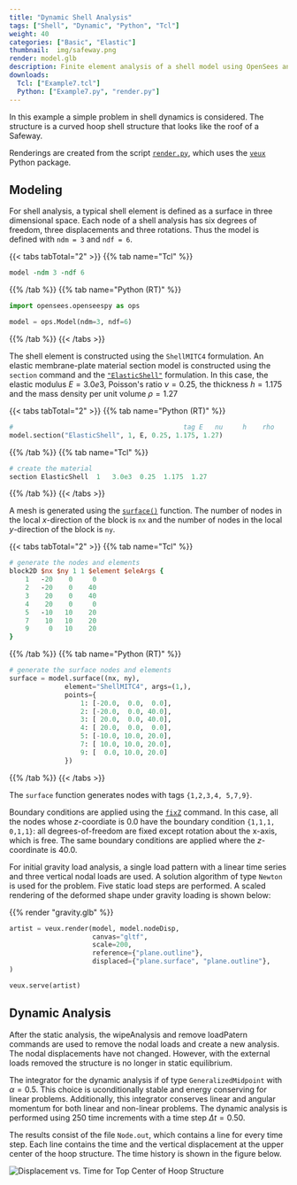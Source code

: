 ```yaml
---
title: "Dynamic Shell Analysis"
tags: ["Shell", "Dynamic", "Python", "Tcl"]
weight: 40
categories: ["Basic", "Elastic"]
thumbnail:  img/safeway.png
render: model.glb
description: Finite element analysis of a shell model using OpenSees and veux.
downloads:
  Tcl: ["Example7.tcl"]
  Python: ["Example7.py", "render.py"]
---
```


In this example a simple problem in shell dynamics is considered. The
structure is a curved hoop shell structure that looks like the roof of a
Safeway.

Renderings are created from the script [`render.py`](./render.py), which
uses the [`veux`](https://stairlab.berkeley.edu/software/veux) Python package.

## Modeling

For shell analysis, a typical shell element is defined as a surface in three dimensional space. 
Each node of a shell analysis has six degrees
of freedom, three displacements and three rotations. Thus the model is
defined with `ndm = 3` and `ndf = 6`.

{{< tabs tabTotal="2" >}}
{{% tab name="Tcl" %}}
```tcl
model -ndm 3 -ndf 6
```
{{% /tab %}}
{{% tab name="Python (RT)" %}}
```python
import opensees.openseespy as ops

model = ops.Model(ndm=3, ndf=6)
```
{{% /tab %}}
{{< /tabs >}}

The shell element is constructed using the `ShellMITC4` formulation. 
An elastic membrane-plate material section model is constructed using the `section`
command and the [`"ElasticShell"`](https://xara.so/user/manual/section/ElasticShell.html) formulation. 
In this case, the elastic modulus $E = 3.0e3$, Poisson's ratio $\nu =  0.25$, the thickness $h = 1.175$
and the mass density per unit volume $\rho = 1.27$

{{< tabs tabTotal="2" >}}
{{% tab name="Python (RT)" %}}
```python
#                                           tag E   nu     h    rho
model.section("ElasticShell", 1, E, 0.25, 1.175, 1.27)
```
{{% /tab %}}
{{% tab name="Tcl" %}}
```tcl
# create the material
section ElasticShell  1   3.0e3  0.25  1.175  1.27
```
{{% /tab %}}
{{< /tabs >}}

A mesh is generated using the [`surface()`](https://xara.so) function. The
number of nodes in the local $x$-direction of the block is `nx` and the
number of nodes in the local $y$-direction of the block is `ny`. 

{{< tabs tabTotal="2" >}}
{{% tab name="Tcl" %}}
```tcl
# generate the nodes and elements
block2D $nx $ny 1 1 $element $eleArgs {
    1   -20    0     0
    2   -20    0    40
    3    20    0    40
    4    20    0     0
    5   -10   10    20 
    7    10   10    20   
    9     0   10    20 
} 
```
{{% /tab %}}
{{% tab name="Python (RT)" %}}
```python
# generate the surface nodes and elements
surface = model.surface((nx, ny),
              element="ShellMITC4", args=(1,),
              points={
                  1: [-20.0,  0.0,  0.0],
                  2: [-20.0,  0.0, 40.0],
                  3: [ 20.0,  0.0, 40.0],
                  4: [ 20.0,  0.0,  0.0],
                  5: [-10.0, 10.0, 20.0],
                  7: [ 10.0, 10.0, 20.0],
                  9: [  0.0, 10.0, 20.0]
              })
```
{{% /tab %}}
{{< /tabs >}}

The `surface` function generates nodes with tags `{1,2,3,4, 5,7,9}`.


Boundary conditions are applied using the [`fixZ`](https://xara.so/user/manual/model/sp_constraint/fixX.html) command. In this case,
all the nodes whose $z$-coordiate is $0.0$ have the boundary condition
`{1,1,1, 0,1,1}`: all degrees-of-freedom are fixed except rotation about
the x-axis, which is free. 
The same boundary conditions are applied where the $z$-coordinate is $40.0$.

For initial gravity load analysis, a single load pattern with a linear
time series and three vertical nodal loads are used. 
A solution algorithm of type `Newton` is used for the problem. 
Five static load steps are performed.
A scaled rendering of the deformed shape under gravity loading is shown below:

{{% render "gravity.glb" %}}

```python
artist = veux.render(model, model.nodeDisp,
                     canvas="gltf",
                     scale=200,
                     reference={"plane.outline"},
                     displaced={"plane.surface", "plane.outline"},
)

veux.serve(artist)
```

## Dynamic Analysis

After the static analysis, the wipeAnalysis and remove
loadPatern commands are used to remove the nodal loads and create a new
analysis. The nodal displacements have not changed. However, with the
external loads removed the structure is no longer in static equilibrium.

The integrator for the dynamic analysis if of type `GeneralizedMidpoint`
with $\alpha = 0.5$. This choice is uconditionally stable and energy
conserving for linear problems. Additionally, this integrator conserves
linear and angular momentum for both linear and non-linear problems. The
dynamic analysis is performed using $250$ time increments with a time
step $\Delta t = 0.50$.


The results consist of the file `Node.out`, which contains a line for
every time step. Each line contains the time and the vertical
displacement at the upper center of the hoop structure. The time history
is shown in the figure below.

![Displacement vs. Time for Top Center of Hoop Structure](hoop.svg)

